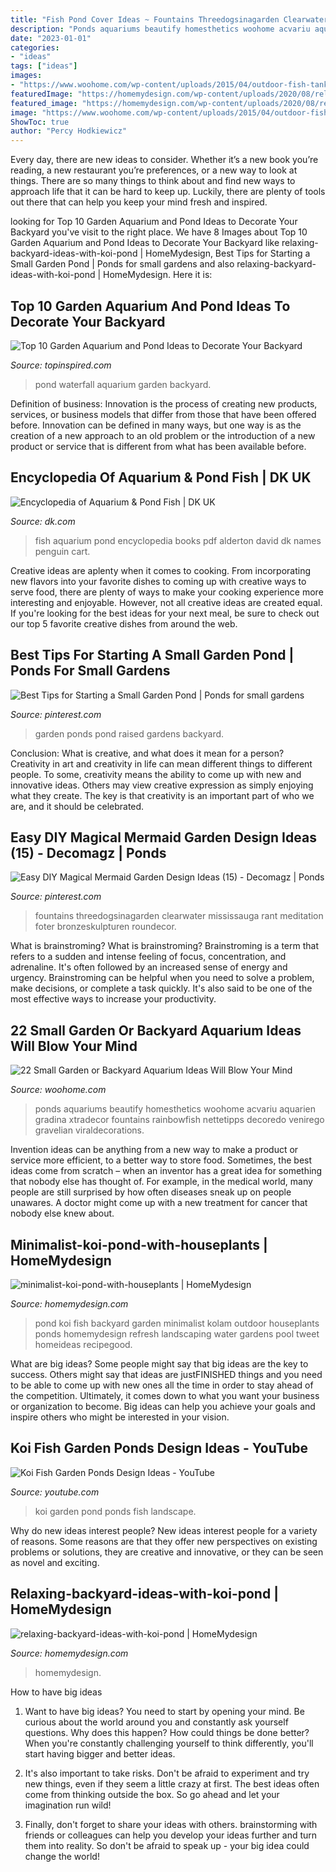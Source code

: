```yaml
---
title: "Fish Pond Cover Ideas ~ Fountains Threedogsinagarden Clearwater Mississauga Rant Meditation Foter Bronzeskulpturen Roundecor"
description: "Ponds aquariums beautify homesthetics woohome acvariu aquarien gradina xtradecor fountains rainbowfish nettetipps decoredo venirego gravelian viraldecorations"
date: "2023-01-01"
categories:
- "ideas"
tags: ["ideas"]
images:
- "https://www.woohome.com/wp-content/uploads/2015/04/outdoor-fish-tank-pond-woohome-12.jpg"
featuredImage: "https://homemydesign.com/wp-content/uploads/2020/08/relaxing-backyard-ideas-with-koi-pond.jpg"
featured_image: "https://homemydesign.com/wp-content/uploads/2020/08/relaxing-backyard-ideas-with-koi-pond.jpg"
image: "https://www.woohome.com/wp-content/uploads/2015/04/outdoor-fish-tank-pond-woohome-12.jpg"
ShowToc: true
author: "Percy Hodkiewicz"
---
```



Every day, there are new ideas to consider. Whether it’s a new book you’re reading, a new restaurant you’re preferences, or a new way to look at things. There are so many things to think about and find new ways to approach life that it can be hard to keep up. Luckily, there are plenty of tools out there that can help you keep your mind fresh and inspired.

	

		
looking for Top 10 Garden Aquarium and Pond Ideas to Decorate Your Backyard you've visit to the right place. We have 8 Images about Top 10 Garden Aquarium and Pond Ideas to Decorate Your Backyard like relaxing-backyard-ideas-with-koi-pond | HomeMydesign, Best Tips for Starting a Small Garden Pond | Ponds for small gardens and also relaxing-backyard-ideas-with-koi-pond | HomeMydesign. Here it is:
		
    
## Top 10 Garden Aquarium And Pond Ideas To Decorate Your Backyard

<img loading=lazy src="https://www.topinspired.com/wp-content/uploads/2015/05/4-Pond-with-Waterfall.jpg" onerror="this.onerror=null;this.src='https://tse2.mm.bing.net/th?id=OIP.z5DJZUhFIeeCtysS8xGi0QHaKL&amp;pid=15.1';" alt="Top 10 Garden Aquarium and Pond Ideas to Decorate Your Backyard">

_Source: topinspired.com_

>pond waterfall aquarium garden backyard. 

	

Definition of business:
Innovation is the process of creating new products, services, or business models that differ from those that have been offered before. Innovation can be defined in many ways, but one way is as the creation of a new approach to an old problem or the introduction of a new product or service that is different from what has been available before.

    
## Encyclopedia Of Aquarium &amp; Pond Fish | DK UK

<img loading=lazy src="https://res.cloudinary.com/dk-hub/t_pp-cover-desktop-2x,f_auto/DK/461d5ca61f3d47c79685e1f0853a7dee/70c4a1e3b2034c10a3a7ad6e5e6f9051.jpg" onerror="this.onerror=null;this.src='https://tse1.mm.bing.net/th?id=OIP.0esviaNNHl_zc9xFDZsSnwHaJJ&amp;pid=15.1';" alt="Encyclopedia of Aquarium &amp; Pond Fish | DK UK">

_Source: dk.com_

>fish aquarium pond encyclopedia books pdf alderton david dk names penguin cart. 

	

Creative ideas are aplenty when it comes to cooking. From incorporating new flavors into your favorite dishes to coming up with creative ways to serve food, there are plenty of ways to make your cooking experience more interesting and enjoyable. However, not all creative ideas are created equal. If you're looking for the best ideas for your next meal, be sure to check out our top 5 favorite creative dishes from around the web.

    
## Best Tips For Starting A Small Garden Pond | Ponds For Small Gardens

<img loading=lazy src="https://i.pinimg.com/736x/44/42/6a/44426a9bd150b87e412a27495e297368--raised-garden-beds-garden-ponds.jpg" onerror="this.onerror=null;this.src='https://tse4.mm.bing.net/th?id=OIP.VpVDTXg0qBgLV552clNnnwAAAA&amp;pid=15.1';" alt="Best Tips for Starting a Small Garden Pond | Ponds for small gardens">

_Source: pinterest.com_

>garden ponds pond raised gardens backyard. 

	

Conclusion: What is creative, and what does it mean for a person?
Creativity in art and creativity in life can mean different things to different people. To some, creativity means the ability to come up with new and innovative ideas. Others may view creative expression as simply enjoying what they create. The key is that creativity is an important part of who we are, and it should be celebrated.

    
## Easy DIY Magical Mermaid Garden Design Ideas (15) - Decomagz | Ponds

<img loading=lazy src="https://i.pinimg.com/736x/d0/a8/a0/d0a8a012fa3d59472af59e5cf46c2161.jpg" onerror="this.onerror=null;this.src='https://tse1.mm.bing.net/th?id=OIP.VhP-jDUyIcDI1SjtBcXUrgHaLK&amp;pid=15.1';" alt="Easy DIY Magical Mermaid Garden Design Ideas (15) - Decomagz | Ponds">

_Source: pinterest.com_

>fountains threedogsinagarden clearwater mississauga rant meditation foter bronzeskulpturen roundecor. 

	

What is brainstroming?
What is brainstroming? Brainstroming is a term that refers to a sudden and intense feeling of focus, concentration, and adrenaline. It's often followed by an increased sense of energy and urgency. Brainstroming can be helpful when you need to solve a problem, make decisions, or complete a task quickly. It's also said to be one of the most effective ways to increase your productivity.

    
## 22 Small Garden Or Backyard Aquarium Ideas Will Blow Your Mind

<img loading=lazy src="https://www.woohome.com/wp-content/uploads/2015/04/outdoor-fish-tank-pond-woohome-12.jpg" onerror="this.onerror=null;this.src='https://tse4.mm.bing.net/th?id=OIP.EAot-lPifNTfgNdioRtMXAHaKf&amp;pid=15.1';" alt="22 Small Garden or Backyard Aquarium Ideas Will Blow Your Mind">

_Source: woohome.com_

>ponds aquariums beautify homesthetics woohome acvariu aquarien gradina xtradecor fountains rainbowfish nettetipps decoredo venirego gravelian viraldecorations. 

	

Invention ideas can be anything from a new way to make a product or service more efficient, to a better way to store food. Sometimes, the best ideas come from scratch – when an inventor has a great idea for something that nobody else has thought of. For example, in the medical world, many people are still surprised by how often diseases sneak up on people unawares. A doctor might come up with a new treatment for cancer that nobody else knew about.

    
## Minimalist-koi-pond-with-houseplants | HomeMydesign

<img loading=lazy src="https://homemydesign.com/wp-content/uploads/2020/08/minimalist-koi-pond-with-houseplants.jpg" onerror="this.onerror=null;this.src='https://tse4.mm.bing.net/th?id=OIP.h4CAa3Ce5INuVPcMEkB5kgHaJ4&amp;pid=15.1';" alt="minimalist-koi-pond-with-houseplants | HomeMydesign">

_Source: homemydesign.com_

>pond koi fish backyard garden minimalist kolam outdoor houseplants ponds homemydesign refresh landscaping water gardens pool tweet homeideas recipegood. 

	

What are big ideas?
Some people might say that big ideas are the key to success. Others might say that ideas are justFINISHED things and you need to be able to come up with new ones all the time in order to stay ahead of the competition. Ultimately, it comes down to what you want your business or organization to become. Big ideas can help you achieve your goals and inspire others who might be interested in your vision.

    
## Koi Fish Garden Ponds Design Ideas - YouTube

<img loading=lazy src="https://i.ytimg.com/vi/cvx3ebmsI0E/maxresdefault.jpg" onerror="this.onerror=null;this.src='https://tse2.mm.bing.net/th?id=OIP.rgHiuL5YJA9RnhEw3huZwwHaFj&amp;pid=15.1';" alt="Koi Fish Garden Ponds Design Ideas - YouTube">

_Source: youtube.com_

>koi garden pond ponds fish landscape. 

	

Why do new ideas interest people?
New ideas interest people for a variety of reasons. Some reasons are that they offer new perspectives on existing problems or solutions, they are creative and innovative, or they can be seen as novel and exciting.

    
## Relaxing-backyard-ideas-with-koi-pond | HomeMydesign

<img loading=lazy src="https://homemydesign.com/wp-content/uploads/2020/08/relaxing-backyard-ideas-with-koi-pond.jpg" onerror="this.onerror=null;this.src='https://tse1.mm.bing.net/th?id=OIP.cIGf7jOUY_esI4w9YJIY_QHaLH&amp;pid=15.1';" alt="relaxing-backyard-ideas-with-koi-pond | HomeMydesign">

_Source: homemydesign.com_

>homemydesign. 

	

How to have big ideas
1. Want to have big ideas? You need to start by opening your mind. Be curious about the world around you and constantly ask yourself questions. Why does this happen? How could things be done better? When you're constantly challenging yourself to think differently, you'll start having bigger and better ideas.
2. It's also important to take risks. Don't be afraid to experiment and try new things, even if they seem a little crazy at first. The best ideas often come from thinking outside the box. So go ahead and let your imagination run wild!

3. Finally, don't forget to share your ideas with others. brainstorming with friends or colleagues can help you develop your ideas further and turn them into reality. So don't be afraid to speak up - your big idea could change the world!

